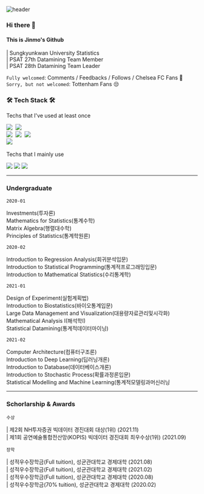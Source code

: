 ![header](https://capsule-render.vercel.app/api?type=slice&color=000099&height=200&section=header&text=Morcellinus&fontSize=70&fontColor=ffffff&rotate=13&fontAlignY=40&fontAlign=60&descrotate=19)
### Hi there 👋

#### This is Jinmo's Github

| Sungkyunkwan University Statistics<br>
| PSAT 27th Datamining Team Member<br>
| PSAT 28th Datamining Team Leader

`Fully welcomed`: Comments / Feedbacks / Follows / Chelsea FC Fans 💙<br>
`Sorry, but not welcomed`: Tottenham Fans 😒<br>

<h3 align="left">🛠  Tech Stack 🛠</h3>

<p align="left"> Techs that I've used at least once </p>

<p align="left">
  <img src="https://img.shields.io/badge/R-276DC3?style=flat-square&logo=R&logoColor=white"/></a>&nbsp
  <img src="https://img.shields.io/badge/Python-3766AB?style=flat-square&logo=Python&logoColor=white"/></a>&nbsp
  <br>
  <img src="https://img.shields.io/badge/Keras-D00000?style=flat-square&logo=Keras&logoColor=white"/></a>&nbsp
  <img src="https://img.shields.io/badge/TensorFlow-FF6F00?style=flat-square&logo=TensorFlow&logoColor=white"/></a>&nbsp
  <img src="https://img.shields.io/badge/PyTorch-EE4C2C?style=flat-square&logo=PyTorch&logoColor=white"/></a>
  <br>
  <img src="https://img.shields.io/badge/QGIS-A0E165?style=flat-square&logo=QGIS&logoColor=white"/></a>&nbsp
</p>

<p align="left"> Techs that I mainly use </p>
<p align="left">
  <img src="https://img.shields.io/badge/R-276DC3?style=flat-square&logo=R&logoColor=white"/></a>
  <img src="https://img.shields.io/badge/Python-3766AB?style=flat-square&logo=Python&logoColor=white"/></a>
  <img src="https://img.shields.io/badge/PyTorch-EE4C2C?style=flat-square&logo=PyTorch&logoColor=white"/>
</p>

___
### Undergraduate

`2020-01`

Investments(투자론)<br>
Mathematics for Statistics(통계수학)<br>
Matrix Algebra(행렬대수학)<br>
Principles of Statistics(통계학원론)<br>


`2020-02`

Introduction to Regression Analysis(회귀분석입문)<br>
Introduction to Statistical Programming(통계적프로그래밍입문)<br>
Introduction to Mathematical Statistics(수리통계학)<br>

`2021-01`

Design of Experiment(실험계획법)<br>
Introduction to Biostatistics(바이오통계입문)<br>
Large Data Management and Visualization(대용량자료관리및시각화)<br>
Mathematical Analysis I(해석학I)<br>
Statistical Datamining(통계적데이터마이닝)<br>

`2021-02`

Computer Architecture(컴퓨터구조론)<br>
Introduction to Deep Learning(딥러닝개론)<br>
Introduction to Database(데이터베이스개론)<br>
Introduction to Stochastic Process(확률과정론입문)<br>
Statistical Modelling and Machine Learning(통계적모델링과머신러닝<br>

___
### Schorlarship & Awards

`수상`

| 제2회 NH투자증권 빅데이터 경진대회 대상(1위) (2021.11)<br>
| 제1회 공연예술통합전산망(KOPIS) 빅데이터 경진대회 최우수상(1위) (2021.09)<br>

`장학`

| 성적우수장학금(Full tuition), 성균관대학교 경제대학 (2021.08)<br>
| 성적우수장학금(Full tuition), 성균관대학교 경제대학 (2021.02)<br>
| 성적우수장학금(Full tuition), 성균관대학교 경제대학 (2020.08)<br>
| 성적우수장학금(70% tuition), 성균관대학교 경제대학 (2020.02)<br>


<!--
**morcellinus/Morcellinus** is a ✨ _special_ ✨ repository because its `README.md` (this file) appears on your GitHub profile.

Here are some ideas to get you started:

- 🔭 I’m currently working on ...
- 🌱 I’m currently learning ...
- 👯 I’m looking to collaborate on ...
- 🤔 I’m looking for help with ...
- 💬 Ask me about ...
- 📫 How to reach me: ...
- 😄 Pronouns: ...
- ⚡ Fun fact: ...'
- 
I'm currently working on
